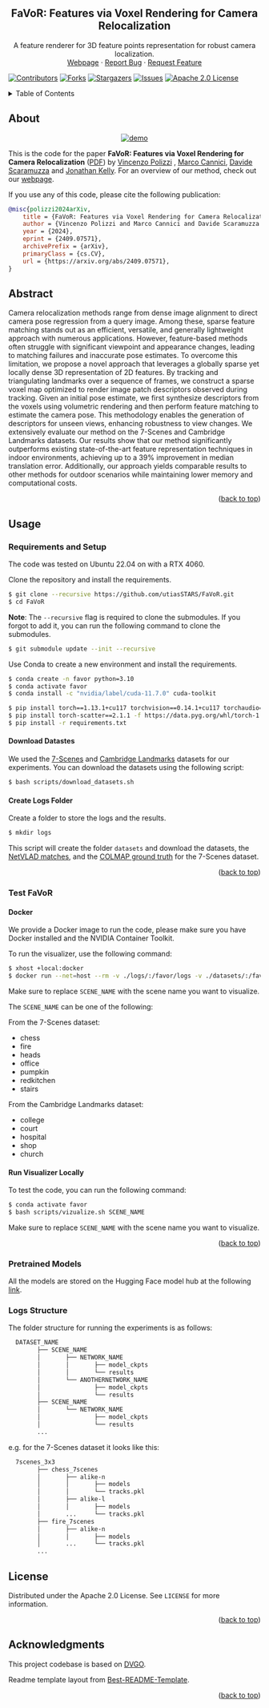 <a name="readme-top"></a>

<!-- PROJECT LOGO -->
<br />
<div align="center">

<h2 align="center">FaVoR: Features via Voxel Rendering for Camera Relocalization
</h2>

  <p align="center">
A feature renderer for 3D feature points representation for robust camera localization.
    <br/>
    <a href="https://papers.starslab.ca/favor/">Webpage</a>
    ·
    <a href="https://github.com/utiasSTARS/FaVoR/issues">Report Bug</a>
    ·
    <a href="https://github.com/utiasSTARS/FaVoR/issues">Request Feature</a>
  </p>
</div>

[![Contributors][contributors-shield]][contributors-url]
[![Forks][forks-shield]][forks-url]
[![Stargazers][stars-shield]][stars-url]
[![Issues][issues-shield]][issues-url]
[![Apache 2.0 License][license-shield]][license-url]

<!-- TABLE OF CONTENTS -->
<details>
  <summary>Table of Contents</summary>
  <ol>
    <li>
      <a href="#about">About</a>
    </li>
    <li>
      <a href="#abstract">Abstract</a>
    </li>
    <li><a href="#structure">Structure</a></li>
    <li><a href="#usage">Usage</a></li>
        <ul><a href="#requirements">Requirements</a></ul>
        <ul><a href="#installation">How to Run the Code</a></ul>
        <ul><a href="#docker">Docker</a></ul>
        <ul><a href="#interface">Interface</a></ul>
        <ul><a href="#demo">Demo</a></ul>
    <li><a href="datasets">Datasets</a></li>
    <li><a href="#license">License</a></li>
    <li><a href="#acknowledgments">Acknowledgments</a></li>
  </ol>
</details>

## About

<div align="center">
  <a href="https://github.com/jpl-x/x_multi_agent">
    <img src="media/video_desc_invariance.gif" alt="demo" >
  </a>
</div>

This is the code for the paper **FaVoR: Features via Voxel Rendering for Camera Relocalization**
([PDF](https://arxiv.org/pdf/2409.07571)) by [Vincenzo Polizzi](https://polivi.iobii.com)
, [Marco Cannici](https://marcocannici.github.io/), [Davide Scaramuzza](http://rpg.ifi.uzh.ch/people_scaramuzza.html)
and [Jonathan Kelly](https://starslab.ca/people/prof-jonathan-kelly/).
For an overview of our method, check out our [webpage](https://papers.starslab.ca/favor/).

If you use any of this code, please cite the following publication:

```bibtex
@misc{polizzi2024arXiv,
    title = {FaVoR: Features via Voxel Rendering for Camera Relocalization},
    author = {Vincenzo Polizzi and Marco Cannici and Davide Scaramuzza and Jonathan Kelly},
    year = {2024},
    eprint = {2409.07571},
    archivePrefix = {arXiv},
    primaryClass = {cs.CV},
    url = {https://arxiv.org/abs/2409.07571},
}
```

## Abstract

Camera relocalization methods range from dense image alignment to direct camera pose regression from a query image.
Among these, sparse feature matching stands out as an efficient, versatile, and generally lightweight approach with
numerous applications. However, feature-based methods often struggle with significant viewpoint and appearance changes,
leading to matching failures and inaccurate pose estimates. To overcome this limitation, we propose a novel approach
that leverages a globally sparse yet locally dense 3D representation of 2D features. By tracking and triangulating
landmarks over a sequence of frames, we construct a sparse voxel map optimized to render image patch descriptors
observed during tracking. Given an initial pose estimate, we first synthesize descriptors from the voxels using
volumetric rendering and then perform feature matching to estimate the camera pose. This methodology enables the
generation of descriptors for unseen views, enhancing robustness to view changes. We extensively evaluate our method on
the 7-Scenes and Cambridge Landmarks datasets. Our results show that our method significantly outperforms existing
state-of-the-art feature representation techniques in indoor environments, achieving up to a 39% improvement in median
translation error. Additionally, our approach yields comparable results to other methods for outdoor scenarios while
maintaining lower memory and computational costs.

<p align="right">(<a href="#readme-top">back to top</a>)</p>

## Usage

### Requirements and Setup

The code was tested on Ubuntu 22.04 on with a RTX 4060.

Clone the repository and install the requirements.

```bash
$ git clone --recursive https://github.com/utiasSTARS/FaVoR.git
$ cd FaVoR
```

**Note**: The `--recursive` flag is required to clone the submodules. If you forgot to add it, you can run the following
command to clone the submodules.

```bash
$ git submodule update --init --recursive
```

Use Conda to create a new environment and install the requirements.

```bash
$ conda create -n favor python=3.10
$ conda activate favor
$ conda install -c "nvidia/label/cuda-11.7.0" cuda-toolkit
```

```bash
$ pip install torch==1.13.1+cu117 torchvision==0.14.1+cu117 torchaudio==0.13.1 --extra-index-url https://download.pytorch.org/whl/cu117
$ pip install torch-scatter==2.1.1 -f https://data.pyg.org/whl/torch-1.13.1+cu117.html
$ pip install -r requirements.txt
```

#### Download Datastes

We used the [7-Scenes](https://www.microsoft.com/en-us/research/project/rgb-d-dataset-7-scenes/)
and [Cambridge Landmarks](https://www.repository.cam.ac.uk/items/53788265-cb98-42ee-b85b-7a0cbc8eddb3) datasets for our
experiments. You can download the datasets using the following script:

```bash
$ bash scripts/download_datasets.sh
```

#### Create Logs Folder

Create a folder to store the logs and the results.

```bash
$ mkdir logs
```

This script will create the folder `datasets` and download the datasets,
the [NetVLAD matches](https://cvg-data.inf.ethz.ch/pixloc_CVPR2021/), and
the [COLMAP ground truth](https://github.com/tsattler/visloc_pseudo_gt_limitations/tree/main) for the 7-Scenes dataset.


<p align="right">(<a href="#readme-top">back to top</a>)</p>

### Test FaVoR

#### Docker

We provide a Docker image to run the code, please make sure you have Docker installed and the NVIDIA Container Toolkit.

To run the visualizer, use the following command:

```bash
$ xhost +local:docker
$ docker run --net=host --rm -v ./logs/:/favor/logs -v ./datasets/:/favor/datasets --privileged --gpus all -e DISPLAY=$DISPLAY -v /tmp/.X11-unix:/tmp/.X11-unix -it viciopoli/favor:latest bash /favor/scripts/visualizer.sh SCENE_NAME
```

Make sure to replace `SCENE_NAME` with the scene name you want to visualize.

The `SCENE_NAME` can be one of the following:

From the 7-Scenes dataset:

- chess
- fire
- heads
- office
- pumpkin
- redkitchen
- stairs

From the Cambridge Landmarks dataset:

- college
- court
- hospital
- shop
- church

#### Run Visualizer Locally

To test the code, you can run the following command:

```bash
$ conda activate favor
$ bash scripts/vizualize.sh SCENE_NAME
```

Make sure to replace `SCENE_NAME` with the scene name you want to visualize.

<p align="right">(<a href="#readme-top">back to top</a>)</p>

### Pretrained Models

All the models are stored on the Hugging Face model hub at the following [link](https://huggingface.co/viciopoli/FaVoR).

### Logs Structure

The folder structure for running the experiments is as follows:

```bash
  DATASET_NAME
        ├── SCENE_NAME
        │       ├── NETWORK_NAME
        │       │       ├── model_ckpts
        │       │       └── results
        │       └── ANOTHERNETWORK_NAME
        │               ├── model_ckpts
        │               └── results
        ├── SCENE_NAME
        │       └── NETWORK_NAME
        │               ├── model_ckpts
        │               └── results
        ...  
```

e.g. for the 7-Scenes dataset it looks like this:

```bash
  7scenes_3x3
        ├── chess_7scenes
        │       ├── alike-n
        │       │       ├── models
        │       │       └── tracks.pkl
        │       ├── alike-l
        │       │       ├── models
        │       ...     └── tracks.pkl
        ├── fire_7scenes
        │       ├── alike-n
        │       │       ├── models
        │       ...     └── tracks.pkl
        ...  
```

## License

Distributed under the Apache 2.0 License. See `LICENSE` for more information.

<p align="right">(<a href="#readme-top">back to top</a>)</p>

## Acknowledgments

This project codebase is based on [DVGO](https://sunset1995.github.io/dvgo/).

Readme template layout from [Best-README-Template](https://github.com/othneildrew/Best-README-Template).
<p align="right">(<a href="#readme-top">back to top</a>)</p>


[contributors-shield]: https://img.shields.io/github/contributors/utiasSTARS/FaVoR.svg?style=for-the-badge

[contributors-url]: https://github.com/utiasSTARS/FaVoR/graphs/contributors

[forks-shield]: https://img.shields.io/github/forks/utiasSTARS/FaVoR.svg?style=for-the-badge

[forks-url]: https://github.com/utiasSTARS/FaVoR/network/members

[stars-shield]: https://img.shields.io/github/stars/utiasSTARS/FaVoR.svg?style=for-the-badge

[stars-url]: https://github.com/utiasSTARS/FaVoR/stargazers

[issues-shield]: https://img.shields.io/github/issues/utiasSTARS/FaVoR.svg?style=for-the-badge

[issues-url]: https://github.com/utiasSTARS/FaVoR/issues

[license-shield]: https://img.shields.io/github/license/utiasSTARS/FaVoR.svg?style=for-the-badge

[license-url]: https://github.com/utiasSTARS/FaVoR/tree/build_and_play/LICENSE

[product-screenshot]: images/demo.gif
